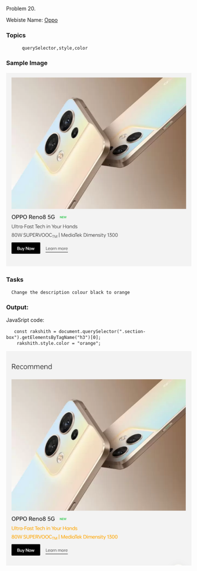Problem 20.

Webiste Name: [Oppo](https://www.oppo.com/in/)

### Topics

          querySelector,style,color

### Sample Image

![pic1](./images/pic1.png)

### Tasks

      Change the description colour black to orange

### Output:

JavaSript code:

       const rakshith = document.querySelector(".section-box").getElementsByTagName("h3")[0];
    	rakshith.style.color = "orange";

![pic2](./images/pic2.png)
